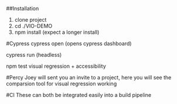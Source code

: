 ##Installation

1. clone project
2. cd ./VIO-DEMO
3. npm install (expect a longer install)

#Cypress
cypress open
(opens cypress dashboard)

cypress run
(headless)

npm test
visual regression + accessibility

#Percy
Joey will sent you an invite to a project, here you will see the comparsion tool for visual regression working

#CI 
These can both be integrated easily into a build pipeline

